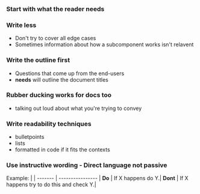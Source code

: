 ### Start with what the reader **needs**

### Write less 
* Don't try to cover all edge cases
* Sometimes information about how a subcomponent works isn't relavent 

### Write the outline first 
* Questions that come up from the end-users
* **needs** will outline the document titles

### Rubber ducking works for docs too 
* talking out loud about what you're trying to convey 

### Write readability techniques 
* bulletpoints
* lists
* formatted in code if it fits the contexts

### Use instructive wording - Direct language not passive
Example:
| |
------- | ----------------  |
**Do**   | If X happens do Y.|
**Dont** | If X happens try to do this and check Y.|
